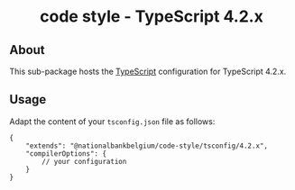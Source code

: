 <h1 align="center">
   code style - TypeScript 4.2.x
</h1>

## About

This sub-package hosts the [TypeScript](https://www.typescriptlang.org/) configuration for TypeScript 4.2.x.

## Usage

Adapt the content of your `tsconfig.json` file as follows:

```text
{
	"extends": "@nationalbankbelgium/code-style/tsconfig/4.2.x",
	"compilerOptions": {
		// your configuration
	}
}
```
